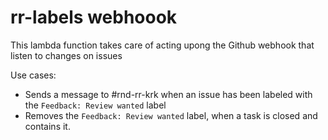 # rr-labels webhoook

This lambda function takes care of acting upong the Github webhook that listen to changes on issues

Use cases:

- Sends a message to #rnd-rr-krk when an issue has been labeled with the `Feedback: Review wanted` label
- Removes the `Feedback: Review wanted` label, when a task is closed and contains it.
